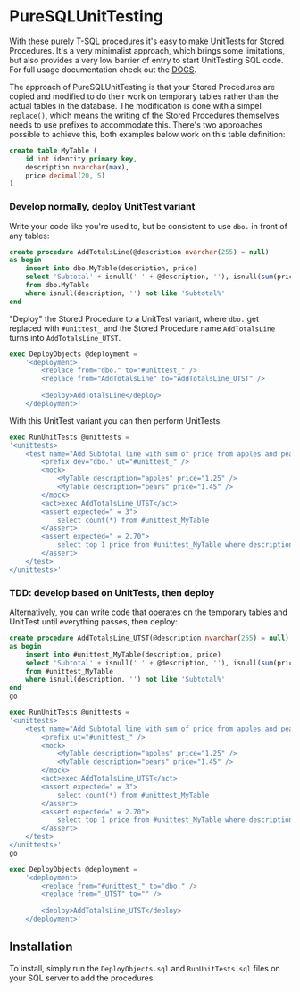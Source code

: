 PureSQLUnitTesting
==================

With these purely T-SQL procedures it's easy to make UnitTests for Stored Procedures. It's a very minimalist approach, which brings some limitations, but also provides a very low barrier of entry to start UnitTesting SQL code. For full usage documentation check out the [DOCS](./DOCS.md).

The approach of PureSQLUnitTesting is that your Stored Procedures are copied and modified to do their work on temporary tables rather than the actual tables in the database. The modification is done with a simpel `replace()`, which means the writing of the Stored Procedures themselves needs to use prefixes to accommodate this. There's two approaches possible to achieve this, both examples below work on this table definition:

```sql
create table MyTable (
	id int identity primary key,
	description nvarchar(max),
	price decimal(20, 5)
)
```

### Develop normally, deploy UnitTest variant

Write your code like you're used to, but be consistent to use `dbo.` in front of any tables:

```sql
create procedure AddTotalsLine(@description nvarchar(255) = null)
as begin
	insert into dbo.MyTable(description, price)
	select 'Subtotal' + isnull(' ' + @description, ''), isnull(sum(price), 0)
	from dbo.MyTable
	where isnull(description, '') not like 'Subtotal%'
end
```

"Deploy" the Stored Procedure to a UnitTest variant, where `dbo.` get replaced with `#unittest_` and the Stored Procedure name `AddTotalsLine` turns into `AddTotalsLine_UTST`.

```sql
exec DeployObjects @deployment = 
	'<deployment>
		<replace from="dbo." to="#unittest_" />
		<replace from="AddTotalsLine" to="AddTotalsLine_UTST" />
	
		<deploy>AddTotalsLine</deploy>
	</deployment>'
```

With this UnitTest variant you can then perform UnitTests:

```sql
exec RunUnitTests @unittests = 
'<unittests>
	<test name="Add Subtotal line with sum of price from apples and pears lines">
		<prefix dev="dbo." ut="#unittest_" />
		<mock>
			<MyTable description="apples" price="1.25" />
			<MyTable description="pears" price="1.45" />
		</mock>
		<act>exec AddTotalsLine_UTST</act>
		<assert expected=" = 3">
			select count(*) from #unittest_MyTable
		</assert>
		<assert expected=" = 2.70">
			select top 1 price from #unittest_MyTable where description like ''Subtotal%''
		</assert>
	</test>
</unittests>'
```

### TDD: develop based on UnitTests, then deploy

Alternatively, you can write code that operates on the temporary tables and UnitTest until everything passes, then deploy:

```sql
create procedure AddTotalsLine_UTST(@description nvarchar(255) = null)
as begin
	insert into #unittest_MyTable(description, price)
	select 'Subtotal' + isnull(' ' + @description, ''), isnull(sum(price), 0)
	from #unittest_MyTable
	where isnull(description, '') not like 'Subtotal%'
end
go

exec RunUnitTests @unittests = 
'<unittests>
	<test name="Add Subtotal line with sum of price from apples and pears lines">
		<prefix ut="#unittest_" />
		<mock>
			<MyTable description="apples" price="1.25" />
			<MyTable description="pears" price="1.45" />
		</mock>
		<act>exec AddTotalsLine_UTST</act>
		<assert expected=" = 3">
			select count(*) from #unittest_MyTable
		</assert>
		<assert expected=" = 2.70">
			select top 1 price from #unittest_MyTable where description like ''Subtotal%''
		</assert>
	</test>
</unittests>'
go

exec DeployObjects @deployment = 
	'<deployment>
		<replace from="#unittest_" to="dbo." />
		<replace from="_UTST" to="" />
	
		<deploy>AddTotalsLine_UTST</deploy>
	</deployment>'
```

Installation
------------

To install, simply run the `DeployObjects.sql` and `RunUnitTests.sql` files on your SQL server to add the procedures.